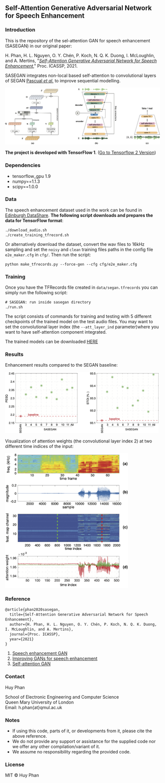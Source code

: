 ## Self-Attention Generative Adversarial Network for Speech Enhancement


### Introduction

This is the repository of the sel-attention GAN for speech enhancement (SASEGAN) in our original paper:

H. Phan, H. L. Nguyen, O. Y. Chén, P. Koch, N. Q. K. Duong, I. McLoughlin, and A. Mertins, "[_Self-Attention Generative Adversarial Network for Speech Enhancement_](https://arxiv.org/pdf/2010.09132)," Proc. ICASSP, 2021.

SASEGAN integrates non-local based self-attention to convolutional layers of SEGAN [Pascual _et al._](https://arxiv.org/abs/1703.09452) to improve sequential modelling. 

[//]: #![SASESEGAN](assets/sasegan.png)
<img src="assets/sasegan.png" alt="sasegan.png" width="800"/>


**The project is developed with TensorFlow 1**. ([Go to Tensorflow 2 Version](https://github.com/usimarit/sasegan))
### Dependencies

* tensorflow_gpu 1.9
* numpy==1.1.3
* scipy==1.0.0

### Data

The speech enhancement dataset used in the work can be found in [Edinburgh DataShare](http://datashare.is.ed.ac.uk/handle/10283/1942). **The following script downloads and prepares the data for TensorFlow format**:

```
./download_audio.sh
./create_training_tfrecord.sh
```

Or alternatively download the dataset, convert the wav files to 16kHz sampling and set the `noisy` and `clean` training files paths in the config file `e2e_maker.cfg` in `cfg/`. Then run the script:

```
python make_tfrecords.py --force-gen --cfg cfg/e2e_maker.cfg
```

### Training

Once you have the TFRecords file created in `data/segan.tfrecords` you can simply run the following script:

```
# SASEGAN: run inside sasegan directory
./run.sh
```
The script consists of commands for training and testing with 5 different checkpoints of the trained model on the test audio files. You may want to set the convolutional layer index (the `--att_layer_ind` parameter)where you want to have self-attention component integrated.

The trained models can be downloaded [HERE](https://zenodo.org/record/4288589)

### Results

Enhancement results compared to the SEGAN baseline:

[//]: #![results](assets/pesq_stoi.png)
<img src="assets/pesq_stoi.png" alt="pesq_stoi.png" width="500"/>

Visualization of attention weights (the convolutional layer index 2) at two different time indices of the input:

[//]: #![results](assets/attention_layer2.png)
<img src="assets/attention_layer2.png" alt="attention_layer2.png" width="400"/>


### Reference

```
@article{phan2020sasegan,
  title={Self-Attention Generative Adversarial Network for Speech Enhancement},
  author={H. Phan, H. L. Nguyen, O. Y. Chén, P. Koch, N. Q. K. Duong, I. McLoughlin, and A. Mertins},
  journal={Proc. ICASSP},
  year={2021}
}
```

1. [Speech enhancement GAN](https://github.com/santi-pdp/segan)
2. [Improving GANs for speech enhancement](https://github.com/pquochuy/idsegan)
2. [Self-attention GAN](https://github.com/brain-research/self-attention-gan)

### Contact

Huy Phan 

School of Electronic Engineering and Computer Science  
Queen Mary University of London  
Email: h.phan{at}qmul.ac.uk  

### Notes

* If using this code, parts of it, or developments from it, please cite the above reference.
* We do not provide any support or assistance for the supplied code nor we offer any other compilation/variant of it.
* We assume no responsibility regarding the provided code.


### License

MIT © Huy Phan
